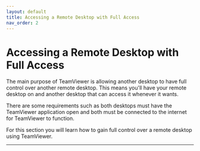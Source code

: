 ```yaml
---
layout: default
title: Accessing a Remote Desktop with Full Access
nav_order: 2
---
```


# Accessing a Remote Desktop with Full Access
<!-- {: .no_toc } This tag lets you remove the heading from the table of contents -->

The main purpose of TeamViewer is allowing another desktop to have full control over another remote desktop. This means you'll have your remote desktop on and another desktop that can access it whenever it wants.

There are some requirements such as both desktops must have the TeamViewer application open and both must be connected to the internet for TeamViewer to function.

For this section you will learn how to gain full control over a remote desktop using TeamViewer.

---





